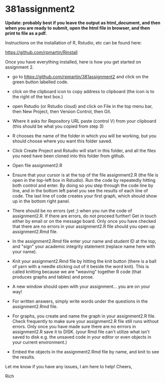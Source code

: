 # 381assignment2

**Update: probably best if you leave the output as html_document, and then when you are ready to submit, open the html file in browser, and then print to file as a pdf.**

Instructions on the installation of R, Rstudio, etc can be found here:

https://github.com/rpmartin/Rinstall

Once you have everything installed, here is how you get started on assignment 2.

* go to https://github.com/rpmartin/381assignment2 and click on the green button labelled code.

* click on the clipboard icon to copy address to clipboard (the icon is to the right of the text box.)

* open Rstudio (or Rstudio cloud) and click on File in the top menu bar, then New Project, then Version Control, then Git.

* Where it asks for Repository URL paste (control V) from your clipboard (this should be what you copied from step 3)

* R chooses the name of the folder in which you will be working, but you should choose where you want this folder saved.

* Click Create Project and Rstudio will start in this folder, and all the files you need have been cloned into this folder from github.

* Open file assignment2.R

* Ensure that your cursor is at the top of the file assignment2.R (the file is open in the top-left box in Rstudio). Run the code by repeatedly hitting both control and enter. By doing so you step through the code line by line, and in the bottom left panel you see the results of each line of code. The last line of code creates your first graph, which should show up in the bottom right panel.

* There should be no errors (yet ;) when you run the code of assignment2.R. If there are errors, do not proceed further! Get in touch either by email or on the message board. Only once you have checked that there are no errors in your assignment2.R file should you open up assignment2.Rmd file.

* In the assignment2.Rmd file enter your name and student ID at the top, and "sign" your academic integrity statement (replace name here with your name).

* Knit your assignment2.Rmd file by hitting the knit button (there is a ball of yarn with a needle sticking out of it beside the word knit). This is called knitting because we are "weaving" together R code (that produces graphs and tables) and prose.

* A new window should open with your assignment... you are on your way!

* For written answers, simply write words under the questions in the assignment2.Rmd file.

* For graphs, you create and name the graph in your assignment2.R file. Check frequently to make sure your assignment2.R file still runs without errors. Only once you have made sure there are no errrors in assignment2.R save it to DISK. (your Rmd file can't utilize what isn't saved to disk e.g. the unsaved code in your editor or even objects in your current environment.)

* Embed the objects in the assignment2.Rmd file by name, and knit to see the results.

Let me know if you have any issues, I am here to help! Cheers,

Rich
